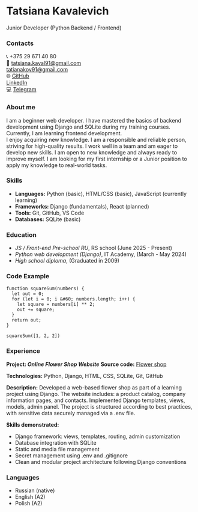 # Tatsiana Kavalevich
Junior Developer (Python Backend / Frontend)

### Contacts
:telephone_receiver: +375&nbsp;29&nbsp;671&nbsp;40&nbsp;80\
:email: tatsiana.kaval91@gmail.com\
  tatianakov91@gmail.com\
:globe_with_meridians: [GitHub](https://github.com/TatsianaKaval)\
  [LinkedIn](https://www.linkedin.com/in/tatsiana-kavalevich1/)\
:computer: [Telegram](https://t.me.TatsianaKaval)

### About me
I am a beginner web developer. I have mastered the basics of backend development using
Django and SQLite during my training courses. Currently, I am learning frontend
development.\
I enjoy acquiring new knowledge. I am a responsible and reliable person, striving for
high-quality results. I work well in a team and am eager to develop new skills.
I am open to new knowledge and always ready to improve myself.
I am looking for my first internship or a Junior position to apply my knowledge to real-world tasks.

### Skills
* **Languages:** Python (basic), HTML/CSS (basic), JavaScript (currently learning)
* **Frameworks:** Django (fundamentals), React (planned)
* **Tools:** Git, GitHub, VS Code
* **Databases:** SQLite (basic)


### Education
- _JS / Front-end Pre-school RU_, RS school (June 2025 - Present)
- _Python web development (Django)_, IT Academy, (March - May 2024)
- _High school diploma_, (Graduated in 2009)

### Code Example
```
function squareSum(numbers) {
  let out = 0;
  for (let i = 0; i &#60; numbers.length; i++) {
    let square = numbers[i] ** 2;
    out += square;
  }
  return out;
}

squareSum([1, 2, 2])
```

### Experience
**Project: _Online Flower Shop Website_**
**Source code:** [Flower shop](https://github.com/TatsianaKaval/django-flower-shop)

**Technologies:** Python, Django, HTML, CSS, SQLite, Git, GitHub

**Description:**
Developed a web-based flower shop as part of a learning project using Django. The website includes: a product catalog, company information pages, and contacts. Implemented Django templates, views, models, admin panel. The project is structured according to best practices, with sensitive data securely managed via a .env file.

**Skills demonstrated:**
- Django framework: views, templates, routing, admin customization
- Database integration with SQLite
- Static and media file management
- Secret management using .env and .gitignore
- Clean and modular project architecture following Django conventions


### Languages
- Russian (native)
- English (A2)
- Polish (A2)
